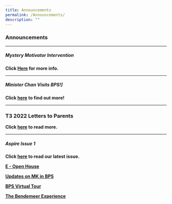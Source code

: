```yaml
---
title: Announcements
permalink: /Announcements/
description: ""
---
```

### Announcements

***

##### Mystery Motivator Intervention

**Click [Here](https://moe-bendemeerpri-staging.netlify.app/our-people/for-parents/parents-engagement-resources/mlu/mmi) for more info.**

***

##### Minister Chan Visits BPS!]

**Click [here](https://moe-bendemeerpri-staging.netlify.app/our-people/our-partners/mr-chan-chun-sing-minister-for-education-visits-bps) to find out more!**

***

### T3 2022 Letters to Parents

**Click [here](https://moe-bendemeerpri-staging.netlify.app/our-people/for-parents/letter-to-parents/2022-communications/term-3-2022/overview) to read more.**

***

##### Aspire Issue 1

**Click [here](https://moe-bendemeerpri-staging.netlify.app/about-us/aspire-newsletter) to read our latest issue.**

**[E - Open House](https://moe-bendemeerpri-staging.netlify.app/about-us/new-e-open-house)**

**[Updates on MK in BPS](https://moe-bendemeerpri-staging.netlify.app/about-us/moe-kindergarten)**

**[BPS Virtual Tour](https://moe-bendemeerpri-staging.netlify.app/about-us/virtual-tour-of-bps)**

**[The Bendemeer Experience](https://moe-bendemeerpri-staging.netlify.app/about-us/the-bendemeer-experience-corporate-video)**